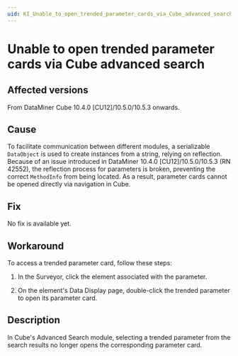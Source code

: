 ```yaml
---
uid: KI_Unable_to_open_trended_parameter_cards_via_Cube_advanced_search
---
```


# Unable to open trended parameter cards via Cube advanced search

## Affected versions

From DataMiner Cube 10.4.0 [CU12]/10.5.0/10.5.3 onwards.

## Cause

To facilitate communication between different modules, a serializable `DataObject` is used to create instances from a string, relying on reflection. Because of an issue introduced in DataMiner 10.4.0 [CU12]/10.5.0/10.5.3 (RN 42552), the reflection process for parameters is broken, preventing the correct `MethodInfo` from being located. As a result, parameter cards cannot be opened directly via navigation in Cube.

## Fix

No fix is available yet.

## Workaround

To access a trended parameter card, follow these steps:

1. In the Surveyor, click the element associated with the parameter.

1. On the element's Data Display page, double-click the trended parameter to open its parameter card.

## Description

In Cube's Advanced Search module, selecting a trended parameter from the search results no longer opens the corresponding parameter card.
